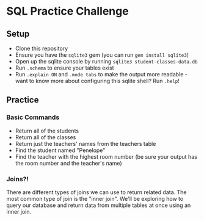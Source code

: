# SQL Practice Challenge

## Setup
* Clone this repository
* Ensure you have the `sqlite3` gem (you can run `gem install sqlite3`)
* Open up the sqlite console by running `sqlite3 student-classes-data.db`
* Run `.schema` to ensure your tables exist
* Run `.explain ON` and `.mode tabs` to make the output more readable - want to know more about configuring this sqlite shell? Run `.help`!

## Practice 

### Basic Commands

* Return all of the students
* Return all of the classes
* Return just the teachers' names from the teachers table
* Find the student named "Penelope"
* Find the teacher with the highest room number (be sure your output has the room number and the teacher's name)

### Joins?!

There are different types of joins we can use to return related data. The most common type of join is the "inner join". We'll be exploring how to query our database and return data from multiple tables at once using an inner join.
